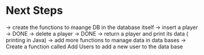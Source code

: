 # Next Steps
-> create the functions to maange DB in the database itself
    -> insert a player -> DONE
    -> delete a player -> DONE
    -> return a player and print its data ( printing in Java)
-> add more functions to manage data in data bases
-> Create a function called Add Users to add a new user to the data base